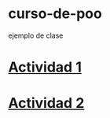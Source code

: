 # curso-de-poo
ejemplo de clase

# [Actividad 1](./Setup/README.md)

# [Actividad 2](./Act2/README.md)




